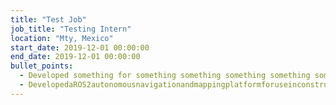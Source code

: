 ```yaml
---
title: "Test Job"
job_title: "Testing Intern"
location: "Mty, Mexico"
start_date: 2019-12-01 00:00:00
end_date: 2019-12-01 00:00:00
bullet_points:
  - Developed something for something something something something something something something.
  - DevelopedaROS2autonomousnavigationandmappingplatformforuseinconstructionsites.
---
```

